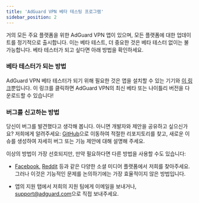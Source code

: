 ```yaml
---
title: 'AdGuard VPN 베타 테스팅 프로그램'
sidebar_position: 2
---
```


거의 모든 주요 플랫폼을 위한 AdGuard VPN 앱이 있으며, 모든 플랫폼에 대한 업데이트를 정기적으로 출시합니다. 이는 베타 테스트, 더 중요한 것은 베타 테스터 없이는 불가능합니다. 베타 테스터가 되고 싶다면 아래 방법을 확인하세요.

### 베타 테스터가 되는 방법

AdGuard VPN 베타 테스터가 되기 위해 필요한 것은 앱을 설치할 수 있는 기기와 [이 링크](https://adguard-vpn.com/en/beta.html)뿐입니다. 이 링크를 클릭하면 AdGuard VPN의 최신 베타 또는 나이틀리 버전을 다운로드할 수 있습니다!

### 버그를 신고하는 방법

당신이 버그를 발견했다고 생각해 봅니다. 아니면 개발자와 제안을 공유하고 싶으신가요? 저희에게 알려주세요: [GitHub](https://github.com/AdguardTeam/)으로 이동하여 적절한 리포지토리를 찾고, 새로운 이슈를 생성하여 자세히 버그 또는 기능 제안에 대해 설명해 주세요.

이상의 방법이 가장 선호되지만, 만약 필요하다면 다른 방법을 사용할 수도 있습니다:

- [Facebook](https://www.facebook.com/AdguardEn/), [Reddit](https://www.reddit.com/r/Adguard/) 등과 같은 다양한 소셜 미디어 플랫폼에서 저희를 찾아주세요. 그러나 이것은 기능적인 문제를 논의하기에는 가장 효율적이지 않은 방법입니다.

- 앱의 지원 탭에서 저희의 지원 팀에게 이메일을 보내거나, [support@adguard.com](mailto:support@adguard.com)으로 직접 보내주세요.
